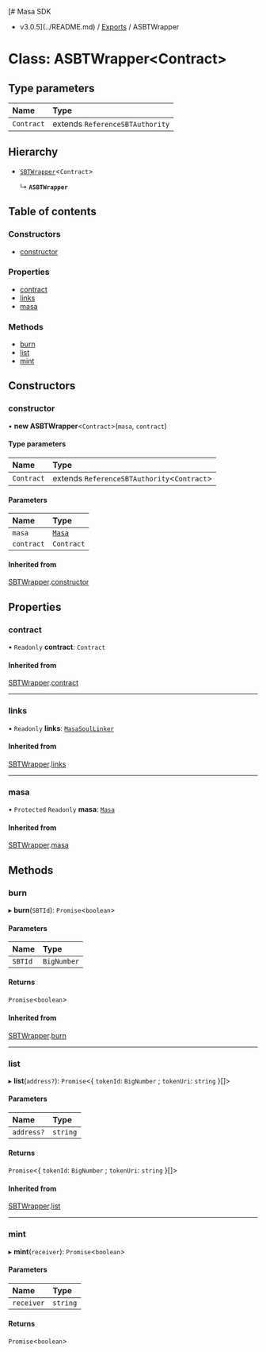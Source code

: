 [# Masa SDK
 - v3.0.5](../README.md) / [Exports](../modules.md) / ASBTWrapper

# Class: ASBTWrapper<Contract\>

## Type parameters

| Name | Type |
| :------ | :------ |
| `Contract` | extends `ReferenceSBTAuthority` |

## Hierarchy

- [`SBTWrapper`](SBTWrapper.md)<`Contract`\>

  ↳ **`ASBTWrapper`**

## Table of contents

### Constructors

- [constructor](ASBTWrapper.md#constructor)

### Properties

- [contract](ASBTWrapper.md#contract)
- [links](ASBTWrapper.md#links)
- [masa](ASBTWrapper.md#masa)

### Methods

- [burn](ASBTWrapper.md#burn)
- [list](ASBTWrapper.md#list)
- [mint](ASBTWrapper.md#mint)

## Constructors

### constructor

• **new ASBTWrapper**<`Contract`\>(`masa`, `contract`)

#### Type parameters

| Name | Type |
| :------ | :------ |
| `Contract` | extends `ReferenceSBTAuthority`<`Contract`\> |

#### Parameters

| Name | Type |
| :------ | :------ |
| `masa` | [`Masa`](Masa.md) |
| `contract` | `Contract` |

#### Inherited from

[SBTWrapper](SBTWrapper.md).[constructor](SBTWrapper.md#constructor)

## Properties

### contract

• `Readonly` **contract**: `Contract`

#### Inherited from

[SBTWrapper](SBTWrapper.md).[contract](SBTWrapper.md#contract)

___

### links

• `Readonly` **links**: [`MasaSoulLinker`](MasaSoulLinker.md)

#### Inherited from

[SBTWrapper](SBTWrapper.md).[links](SBTWrapper.md#links)

___

### masa

• `Protected` `Readonly` **masa**: [`Masa`](Masa.md)

#### Inherited from

[SBTWrapper](SBTWrapper.md).[masa](SBTWrapper.md#masa)

## Methods

### burn

▸ **burn**(`SBTId`): `Promise`<`boolean`\>

#### Parameters

| Name | Type |
| :------ | :------ |
| `SBTId` | `BigNumber` |

#### Returns

`Promise`<`boolean`\>

#### Inherited from

[SBTWrapper](SBTWrapper.md).[burn](SBTWrapper.md#burn)

___

### list

▸ **list**(`address?`): `Promise`<{ `tokenId`: `BigNumber` ; `tokenUri`: `string`  }[]\>

#### Parameters

| Name | Type |
| :------ | :------ |
| `address?` | `string` |

#### Returns

`Promise`<{ `tokenId`: `BigNumber` ; `tokenUri`: `string`  }[]\>

#### Inherited from

[SBTWrapper](SBTWrapper.md).[list](SBTWrapper.md#list)

___

### mint

▸ **mint**(`receiver`): `Promise`<`boolean`\>

#### Parameters

| Name | Type |
| :------ | :------ |
| `receiver` | `string` |

#### Returns

`Promise`<`boolean`\>
